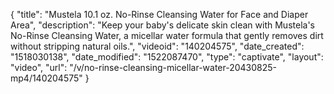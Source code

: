 {
    "title": "Mustela 10.1 oz. No-Rinse Cleansing Water for Face and Diaper Area",
    "description": "Keep your baby's delicate skin clean with Mustela's No-Rinse Cleansing Water, a micellar water formula that gently removes dirt without stripping natural oils.",
    "videoid": "140204575",
    "date_created": "1518030138",
    "date_modified": "1522087470",
    "type": "captivate",
    "layout": "video",
    "url": "\/v\/no-rinse-cleansing-micellar-water-20430825-mp4\/140204575"
}